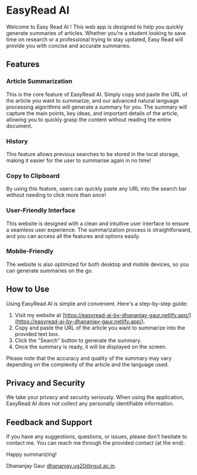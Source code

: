 # EasyRead AI

Welcome to Easy Read AI ! This web app is designed to help you quickly generate summaries of articles.  Whether you're a student looking to save time on research or a professional trying to stay updated, 
Easy Read will provide you with concise and accurate summaries.

## Features

### Article Summarization

This is the core feature of EasyRead AI. Simply copy and paste the URL of the article you want to summarize, and our advanced natural language processing algorithms will generate a summary for you. The summary will capture the main points, key ideas, and important details of the article, allowing you to quickly grasp the content without reading the entire document.

### History
This feature allows previous searches to be stored in the local storage, making it easier for the user to summarise again in no time!

### Copy to Clipboard
By using this feature, users can quickly paste any URL into the search bar without needing to click more than once!

### User-Friendly Interface

This website is designed with a clean and intuitive user interface to ensure a seamless user experience. The summarization process is straightforward, and you can access all the features and options easily. 

### Mobile-Friendly
The website is also optimized for both desktop and mobile devices, so you can generate summaries on the go.

## How to Use

Using EasyRead AI is simple and convenient. Here's a step-by-step guide:

1. Visit my website at [https://easyread-ai-by-dhananjay-gaur.netlify.app/](https://easyread-ai-by-dhananjay-gaur.netlify.app/).
2. Copy and paste the URL of the article you want to summarize into the provided text box.
3. Click the "Search" button to generate the summary.
4. Once the summary is ready, it will be displayed on the screen. 

Please note that the accuracy and quality of the summary may vary depending on the complexity of the article and the language used.

## Privacy and Security

We take your privacy and security seriously. When using the application, EasyRead AI does not collect any personally identifiable information.

## Feedback and Support

If you have any suggestions, questions, or issues, please don't hesitate to contact me. You can reach me through the provided contact (at the end).

Happy summarizing!

Dhananjay Gaur
dhananjay.ug20@nsut.ac.in.
